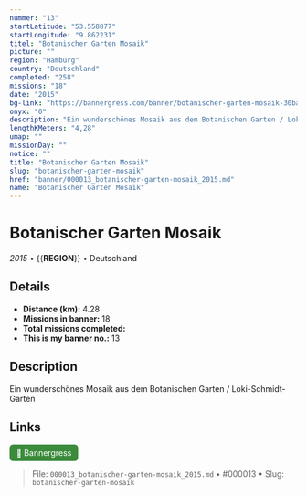 ```yaml
---
nummer: "13"
startLatitude: "53.558877"
startLongitude: "9.862231"
titel: "Botanischer Garten Mosaik"
picture: ""
region: "Hamburg"
country: "Deutschland"
completed: "258"
missions: "18"
date: "2015"
bg-link: "https://bannergress.com/banner/botanischer-garten-mosaik-30ba"
onyx: "0"
description: "Ein wunderschönes Mosaik aus dem Botanischen Garten / Loki-Schmidt-Garten"
lengthKMeters: "4,28"
umap: ""
missionDay: ""
notice: ""
title: "Botanischer Garten Mosaik"
slug: "botanischer-garten-mosaik"
href: "banner/000013_botanischer-garten-mosaik_2015.md"
name: "Botanischer Garten Mosaik"
---
```

# Botanischer Garten Mosaik

*2015* • {{__REGION__}} • Deutschland





## Details
- **Distance (km):** 4.28
- **Missions in banner:** 18
- **Total missions completed:** 
- **This is my banner no.:** 13



## Description
Ein wunderschönes Mosaik aus dem Botanischen Garten / Loki-Schmidt-Garten



## Links
<a href="https://bannergress.com/banner/botanischer-garten-mosaik-30ba" target="_blank" style="display:inline-block;margin-right:8px;padding:6px 12px;background:#3c8b3c;color:#fff;text-decoration:none;border-radius:6px;">🔗 Bannergress</a>



> File: `000013_botanischer-garten-mosaik_2015.md` • #000013 • Slug: `botanischer-garten-mosaik`
